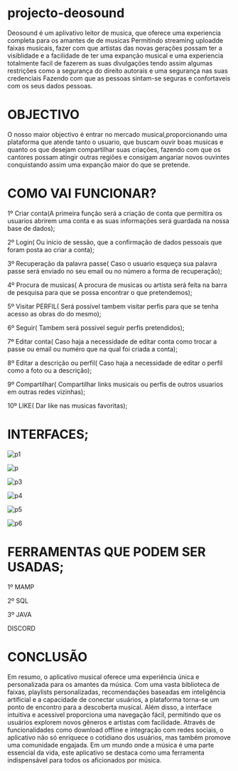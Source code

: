# projecto-deosound
Deosound é um aplivativo leitor de musica, que oferece uma experiencia completa para os amantes de de musicas
Permitindo streaming uploadde faixas musicais, fazer com que artistas das novas gerações possam ter a visiblidade
e a facilidade de ter uma expanção musical e uma experiencia totalmente facil de fazerem as suas divulgações
tendo assim algumas restrições como a segurança do direito autorais e uma segurança nas suas credenciais 
Fazendo com que as pessoas sintam-se seguras e confortaveis com os seus dados pessoas.
# OBJECTIVO
O nosso maior objectivo é entrar no mercado musical,proporcionando uma plataforma que atende tanto o usuario,
que buscam ouvir boas musicas e quanto os que desejam compartilhar suas criações, fazendo com que os cantores
possam atingir outras regiões e consigam angariar novos ouvintes conquistando assim uma expanção maior do que se
pretende.

# COMO VAI FUNCIONAR?
1º Criar conta(A primeira função será a criação de conta que permitira os usuarios abrirem uma conta e as suas informações será guardada na nossa base de dados);

2º Login( Ou inicio de sessão, que a confirmação de dados pessoais que foram posta ao criar a conta);

3º Recuperação da palavra passe( Caso o usuario esqueça sua palavra passe será enviado no seu email ou no número a forma de recuperação);

4º Procura de musicas( A procura de musicas ou artista será feita na barra de pesquisa para que se possa encontrar o que pretendemos);

5º Visitar PERFIL( Será possivel tambem visitar perfis para que se tenha acesso as obras do do mesmo);

6º Seguir( Tambem será possivel seguir perfis pretendidos);

7º Editar conta( Caso haja a necessidade de editar conta como trocar a passe ou email ou numéro que na qual foi criada a conta);

8º Editar a descrição ou perfil( Caso haja a necessidade de editar o perfil como a foto ou a descrição);

9º Compartilhar( Compartilhar links musicais ou perfis de outros usuarios em outras redes vizinhas);

10º LIKE( Dar like nas musicas favoritas);

# INTERFACES;


![p1](https://github.com/user-attachments/assets/c224a6dc-d692-4824-8024-7d594071965f)


![p](https://github.com/user-attachments/assets/7ef8f7b9-99f0-4734-9f60-18fb14b9c93b)


![p3](https://github.com/user-attachments/assets/fad89061-e236-47cd-9814-eb9a495bcc44)



![p4](https://github.com/user-attachments/assets/8b1a7d4d-caa6-46e6-86b5-9c0be3b471b3)

![p5](https://github.com/user-attachments/assets/2e094160-9f7d-4f7d-a105-77b5aed0d049)


![p6](https://github.com/user-attachments/assets/fea0ecad-78ed-4f5f-ae57-270e7dc1b1b7)


# FERRAMENTAS QUE PODEM SER USADAS;
1º MAMP 

2º SQL

3º JAVA

DISCORD

# CONCLUSÃO

Em resumo, o aplicativo musical oferece uma experiência única e personalizada para os amantes da música. Com uma vasta biblioteca de faixas, playlists personalizadas, recomendações baseadas em inteligência artificial e a capacidade de conectar usuários, a plataforma torna-se um ponto de encontro para a descoberta musical. Além disso, a interface intuitiva e acessível proporciona uma navegação fácil, permitindo que os usuários explorem novos gêneros e artistas com facilidade. Através de funcionalidades como download offline e integração com redes sociais, o aplicativo não só enriquece o cotidiano dos usuários, mas também promove uma comunidade engajada. Em um mundo onde a música é uma parte essencial da vida, este aplicativo se destaca como uma ferramenta indispensável para todos os aficionados por música.





